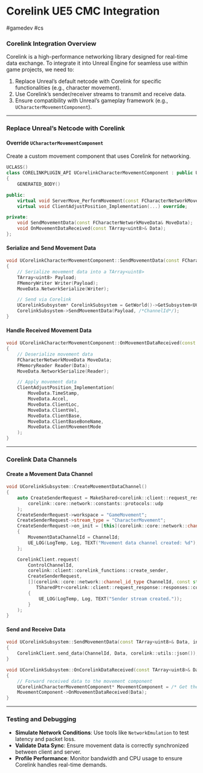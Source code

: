 # Corelink UE5 CMC Integration

#gamedev #cs 
### **Corelink Integration Overview**
Corelink is a high-performance networking library designed for real-time data exchange. To integrate it into Unreal Engine for seamless use within game projects, we need to:
1. Replace Unreal’s default netcode with Corelink for specific functionalities (e.g., character movement).
2. Use Corelink’s sender/receiver streams to transmit and receive data.
3. Ensure compatibility with Unreal’s gameplay framework (e.g., `UCharacterMovementComponent`).

---



### **Replace Unreal’s Netcode with Corelink**
#### **Override `UCharacterMovementComponent`**
Create a custom movement component that uses Corelink for networking.

```cpp
UCLASS()
class CORELINKPLUGIN_API UCorelinkCharacterMovementComponent : public UCharacterMovementComponent
{
    GENERATED_BODY()

public:
    virtual void ServerMove_PerformMovement(const FCharacterNetworkMoveData& MoveData) override;
    virtual void ClientAdjustPosition_Implementation(...) override;

private:
    void SendMovementData(const FCharacterNetworkMoveData& MoveData);
    void OnMovementDataReceived(const TArray<uint8>& Data);
};
```

#### **Serialize and Send Movement Data**
```cpp
void UCorelinkCharacterMovementComponent::SendMovementData(const FCharacterNetworkMoveData& MoveData)
{
    // Serialize movement data into a TArray<uint8>
    TArray<uint8> Payload;
    FMemoryWriter Writer(Payload);
    MoveData.NetworkSerialize(Writer);

    // Send via Corelink
    UCorelinkSubsystem* CorelinkSubsystem = GetWorld()->GetSubsystem<UCorelinkSubsystem>();
    CorelinkSubsystem->SendMovementData(Payload, /*ChannelId*/);
}
```

#### **Handle Received Movement Data**
```cpp
void UCorelinkCharacterMovementComponent::OnMovementDataReceived(const TArray<uint8>& Data)
{
    // Deserialize movement data
    FCharacterNetworkMoveData MoveData;
    FMemoryReader Reader(Data);
    MoveData.NetworkSerialize(Reader);

    // Apply movement data
    ClientAdjustPosition_Implementation(
        MoveData.TimeStamp,
        MoveData.Accel,
        MoveData.ClientLoc,
        MoveData.ClientVel,
        MoveData.ClientBase,
        MoveData.ClientBaseBoneName,
        MoveData.ClientMovementMode
    );
}
```

---

### **Corelink Data Channels**
#### **Create a Movement Data Channel**
```cpp
void UCorelinkSubsystem::CreateMovementDataChannel()
{
    auto CreateSenderRequest = MakeShared<corelink::client::request_response::requests::modify_sender_stream_request>(
        corelink::core::network::constants::protocols::udp
    );
    CreateSenderRequest->workspace = "GameMovement";
    CreateSenderRequest->stream_type = "CharacterMovement";
    CreateSenderRequest->on_init = [this](corelink::core::network::channel_id_type ChannelId)
    {
        MovementDataChannelId = ChannelId;
        UE_LOG(LogTemp, Log, TEXT("Movement data channel created: %d"), ChannelId);
    };

    CorelinkClient.request(
        ControlChannelId,
        corelink::client::corelink_functions::create_sender,
        CreateSenderRequest,
        [](corelink::core::network::channel_id_type ChannelId, const std::string& Message,
           TSharedPtr<corelink::client::request_response::responses::corelink_server_response_base> Response)
        {
            UE_LOG(LogTemp, Log, TEXT("Sender stream created."));
        }
    );
}
```

#### **Send and Receive Data**
```cpp
void UCorelinkSubsystem::SendMovementData(const TArray<uint8>& Data, int32 ChannelId)
{
    CorelinkClient.send_data(ChannelId, Data, corelink::utils::json());
}

void UCorelinkSubsystem::OnCorelinkDataReceived(const TArray<uint8>& Data, int32 ChannelId)
{
    // Forward received data to the movement component
    UCorelinkCharacterMovementComponent* MovementComponent = /* Get the component */;
    MovementComponent->OnMovementDataReceived(Data);
}
```

---

### **Testing and Debugging**
- **Simulate Network Conditions**: Use tools like `NetworkEmulation` to test latency and packet loss.
- **Validate Data Sync**: Ensure movement data is correctly synchronized between client and server.
- **Profile Performance**: Monitor bandwidth and CPU usage to ensure Corelink handles real-time demands.


